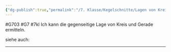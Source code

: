 ```yaml
---
{"dg-publish":true,"permalink":"/7. Klasse/Kegelschnitte/Lagen von Kreis und Gerade/"}
---
```


#G703 #G7 #7kl
Ich kann die gegenseitige Lage von Kreis und Gerade ermitteln.

siehe auch:
___
